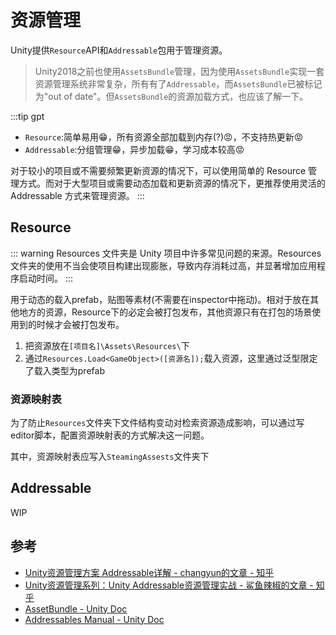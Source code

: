 # 资源管理

Unity提供`Resource`API和`Addressable`包用于管理资源。
> Unity2018之前也使用`AssetsBundle`管理，因为使用`AssetsBundle`实现一套资源管理系统非常复杂，所有有了`Addressable`，而`AssetsBundle`已被标记为"out of date"。但`AssetsBundle`的资源加载方式，也应该了解一下。

:::tip gpt

- `Resource`:简单易用😁，所有资源全部加载到内存(?)😡，不支持热更新😡
- `Addressable`:分组管理😁，异步加载😁，学习成本较高😡

对于较小的项目或不需要频繁更新资源的情况下，可以使用简单的 Resource 管理方式。而对于大型项目或需要动态加载和更新资源的情况下，更推荐使用灵活的 Addressable 方式来管理资源。
:::

## Resource

::: warning
Resources 文件夹是 Unity 项目中许多常见问题的来源。Resources 文件夹的使用不当会使项目构建出现膨胀，导致内存消耗过高，并显著增加应用程序启动时间。
:::

用于动态的载入prefab，贴图等素材(不需要在inspector中拖动)。相对于放在其他地方的资源，Resource下的必定会被打包发布，其他资源只有在打包的场景使用到的时候才会被打包发布。

1. 把资源放在`[项目名]\Assets\Resources\`下
2. 通过`Resources.Load<GameObject>([资源名]);`载入资源，这里通过泛型限定了载入类型为prefab
 
### 资源映射表

为了防止`Resources`文件夹下文件结构变动对检索资源造成影响，可以通过写editor脚本，配置资源映射表的方式解决这一问题。

其中，资源映射表应写入`SteamingAssests`文件夹下

## Addressable

WIP

## 参考
- [Unity资源管理方案 Addressable详解 - changyun的文章 - 知乎](https://zhuanlan.zhihu.com/p/635796583)
- [Unity资源管理系列：Unity Addressable资源管理实战 - 鲨鱼辣椒的文章 - 知乎](https://zhuanlan.zhihu.com/p/541893117)
- [AssetBundle - Unity Doc](https://docs.unity3d.com/cn/current/Manual/AssetBundlesIntro.html)
- [Addressables Manual - Unity Doc](https://docs.unity3d.com/Packages/com.unity.addressables@1.20/manual/index.html)